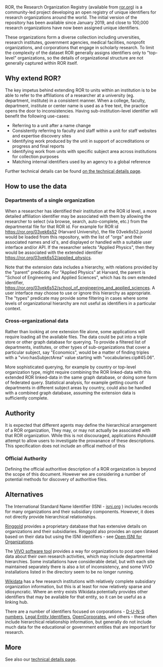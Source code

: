 ROR, the Research Organization Registry (available from [ror.org](https://ror.org/)) is a community-led project developing an open registry of unique identifiers for research organizations around the world. The initial version of the repository has been available since January 2019, and close to 100,000 research organizations have now been assigned unique identifiers.

These organizations form a diverse collection including unversities, research institutes, government agencies, medical facilities, nonprofit organizations, and corporations that engage in scholarly research. To limit the complexity of the dataset ROR generally assigns identifiers only to "top-level" organizations, so the details of organizational structure are not generally captured within ROR itself.

## Why extend ROR?

The key impetus behind extending ROR to units within an institution is to be able to refer to the affiliations of a researcher at a university (eg. department, institute) in a consistent manner. When a college, faculty, department, institute or center name is used as a free text, the practice opens the door to inconsistencies. Having sub-institution-level identifier will benefit the following use-cases:

* Referring to a unit after a name change
* Consistently referring to faculty and staff within a unit for staff websites and expertise discovery sites
* Identifying work produced by the unit in support of accreditations or progress and final reports
* Identifying work from units with specific subject area across institutions for collection purposes
* Matching internal identifiers used by an agency to a global reference




Further technical details can be found [on the technical details page](details.md).

## How to use the data

### Departments of a single organization

When a researcher has identified their institution at the ROR id level, a more detailed affiliation identifier may be associated with them by allowing the researcher to select (via browse, search, auto-complete, etc.) from the departmental file for that ROR id. For example for ROR id https://ror.org/03vek6s52 (Harvard University), the file 03vek6s52.jsonld would be loaded from this repository, with the list of "orgs" and their associated names and id's, and displayed or handled with a suitable user interface and/or API. If the researcher selects "Applied Physics", then they would be associated with the extended identifier https://ror.org/03vek6s52/applied_physics.

Note that the extension data includes a hierarchy, with relations provided by the "parent" predicate. For "Applied Physics" at Harvard, the parent is "School of Engineering and Applied Sciences", which has its own extended identifier, https://ror.org/03vek6s52/school_of_engineering_and_applied_sciences. A user interface may choose to use or ignore this hierarchy as appropriate. The "types" predicate may provide some filtering in cases where some levels of organizational hierarchy are not useful as identifiers in a particular context.

### Cross-organizational data

Rather than looking at one extension file alone, some applications will require loading all the available files. The data could be put into a triple store or other graph database for querying. To provide a filtered list of departments, institutes, or other types of sub-organizations that cover a particular subject, say "Economics", would be a matter of finding triples with a "vivo:hasSubjectArea" value starting with "vocabularies:cip#45.06".

More sophisticated querying, for example by country or top-level organization type, might require combining the ROR linked-data with this extended ROR linked-data in the same graph database, or doing some form of federated query. Statistical analysis, for example getting counts of departments in different subject areas by country, could also be handled with a combined graph database, assuming the extension data is sufficiently complete.

## Authority

It is expected that different agents may define the hierarchical arrangement of
a ROR organization,  They may, or may not actually be associated with that ROR
organization.  While this is not discouraged, applications #should# attempt to
allow users to investigate the provanance of these descriptions.  This
specification does not include an offical method of this

### Official Authority

Defining the official authoritive description of a ROR organization is beyond
the scope of this document.  However we are considering a number of potential
methods for discovery of authoritive files.


## Alternatives

The International Standard Name Identifier (ISNI - [isni.org](https://isni.org) ) includes records for many organizations and their subsidiary components.  However, it does not directly provide hierarchical relationships.

[Ringgold](https://www.ringgold.com) provides a proprietary database that has extensive details on organizations and their subsidiaries. Ringgold also provides an open dataset based on their data but using the ISNI identifiers - see [Open ISNI for Organizations](https://isni.ringgold.com/database/).

The [VIVO software tool](https://duraspace.org/vivo/about/) provides a way for organizations to post open linked data about their own research activities, which may include departmental hierarchies. Some installations have considerable detail, but with each site maintained separately there is also a lot of inconsistency, and some VIVO installations listed in the directory seem to be no longer running. 

[Wikidata](https://www.wikidata.org/) has a few research institutions with relatively complete subsidiary organization information, but this is at least for now relatively sparse and idiosyncratic. Where an entry exists Wikidata potentially provides other identifiers that may be available for that entity, so it can be useful as a linking hub.

There are a number of identifiers focused on corporations - [D-U-N-S numbers](https://www.dnb.com/duns-number.html), [Legal Entity Identifiers](https://www.gleif.org/en/about-lei/introducing-the-legal-entity-identifier-lei), [OpenCorporates](https://opencorporates.com/), and others - these often include hierarchical relationship information, but generally do not include much data for the educational or government entities that are important for research.

## More
See also our [technical details page](details.md).
